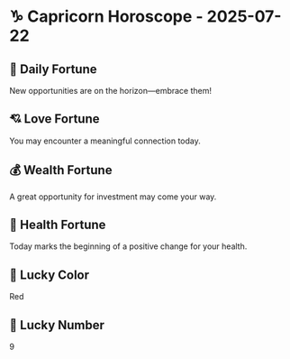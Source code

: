 # ♑ Capricorn Horoscope - 2025-07-22

## 🎯 Daily Fortune

New opportunities are on the horizon—embrace them!

## 💘 Love Fortune

You may encounter a meaningful connection today.

## 💰 Wealth Fortune

A great opportunity for investment may come your way.

## 🌱 Health Fortune

Today marks the beginning of a positive change for your health.

## 🎨 Lucky Color

Red

## 🔢 Lucky Number

9
